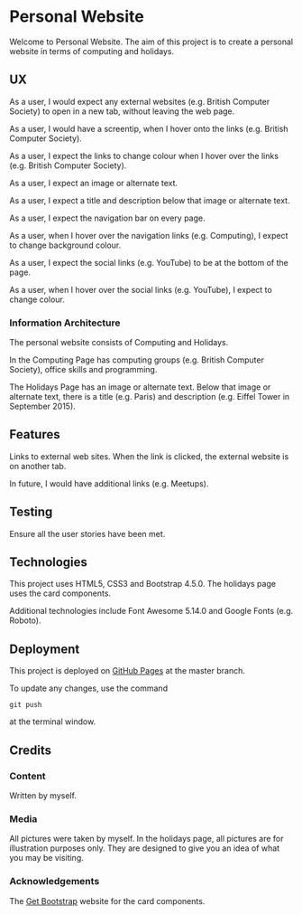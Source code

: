 # Personal Website

Welcome to Personal Website.  The aim of this project
is to create a personal website in terms of computing and holidays.

## UX

As a user, I would expect any external websites (e.g. British Computer Society) to open in a new tab, without leaving the web page.

As a user, I would have a screentip, when I hover onto the links (e.g. British Computer Society).

As a user, I expect the links to change colour when I hover over the links (e.g. British Computer Society).

As a user, I expect an image or alternate text.

As a user, I expect a title and description below that image or alternate text.

As a user, I expect the navigation bar on every page.

As a user, when I hover over the navigation links (e.g. Computing), I expect to change background colour.

As a user, I expect the social links (e.g. YouTube) to be at the bottom of the page.

As a user, when I hover over the social links (e.g. YouTube), I expect to change colour. 

### Information Architecture

The personal website consists of Computing and Holidays.

In the Computing Page has computing groups (e.g. British Computer Society), office skills and programming.

The Holidays Page has an image or alternate text.  Below that image or alternate text, there is a title (e.g. Paris)
and description (e.g. Eiffel Tower in September 2015).

## Features

Links to external web sites.  When the link is clicked, the external website is on another tab.

In future, I would have additional links (e.g. Meetups).

## Testing

Ensure all the user stories have been met.

## Technologies

This project uses HTML5, CSS3 and Bootstrap 4.5.0.  The holidays page uses the card components.

Additional technologies include Font Awesome 5.14.0 and Google Fonts (e.g. Roboto).

## Deployment

This project is deployed on [GitHub Pages](https://derektypist.github.io/personal-website) at the master branch.

To update any changes, use the command
    
    git push

at the terminal window.

## Credits

### Content

Written by myself.

### Media

All pictures were taken by myself.  In the holidays page, all pictures are for illustration purposes only.
They are designed to give you an idea of what you may be visiting.

### Acknowledgements

The [Get Bootstrap](https://www.getbootstrap.com) website for the card components.